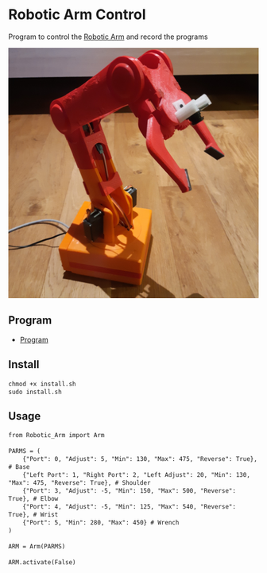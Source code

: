 # Robotic Arm Control

Program to control the [Robotic Arm](https://github.com/MPi3D/Robotic_Arm) and record the programs

[![Robotic Arm](/Robotic_Arm.jpg)](https://github.com/MPi3D/Robotic_Arm)

## Program

+ [Program](/Robotic_Arm.py)

## Install

```
chmod +x install.sh
sudo install.sh
```

## Usage

```
from Robotic_Arm import Arm

PARMS = (
    {"Port": 0, "Adjust": 5, "Min": 130, "Max": 475, "Reverse": True}, # Base
    {"Left Port": 1, "Right Port": 2, "Left Adjust": 20, "Min": 130, "Max": 475, "Reverse": True}, # Shoulder
    {"Port": 3, "Adjust": -5, "Min": 150, "Max": 500, "Reverse": True}, # Elbow
    {"Port": 4, "Adjust": -5, "Min": 125, "Max": 540, "Reverse": True}, # Wrist
    {"Port": 5, "Min": 280, "Max": 450} # Wrench
)

ARM = Arm(PARMS)

ARM.activate(False)
```
